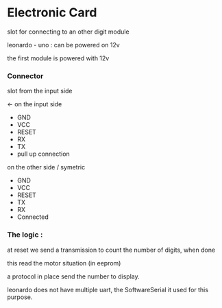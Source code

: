 # Electronic Card



slot for connecting to an other digit module



leonardo - uno : can be powered on 12v

the first module is powered with 12v



### Connector



slot from the input side

<-  on the input side

- GND
- VCC
- RESET
- RX
- TX
- pull up connection



on the other side / symetric

- GND
- VCC
- RESET
- TX
- RX
- Connected



### The logic :

at reset we send a transmission to count the number of digits, when done

this read the motor situation (in eeprom)



a protocol in place send the number to display. 



leonardo does not have multiple uart, the SoftwareSerial it used for this purpose.

